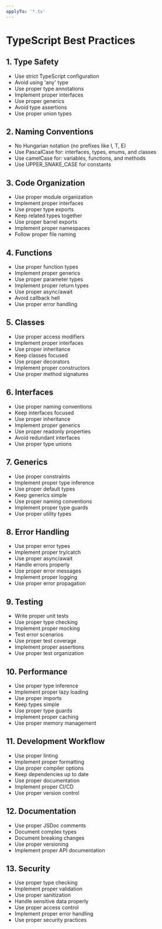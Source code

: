 ```yaml
---
applyTo: '*.ts'
---
```


# TypeScript Best Practices

## 1. Type Safety

- Use strict TypeScript configuration
- Avoid using 'any' type
- Use proper type annotations
- Implement proper interfaces
- Use proper generics
- Avoid type assertions
- Use proper union types

## 2. Naming Conventions

- No Hungarian notation (no prefixes like I, T, E)
- Use PascalCase for: interfaces, types, enums, and classes
- Use camelCase for: variables, functions, and methods
- Use UPPER_SNAKE_CASE for constants

## 3. Code Organization

- Use proper module organization
- Implement proper interfaces
- Use proper type exports
- Keep related types together
- Use proper barrel exports
- Implement proper namespaces
- Follow proper file naming

## 4. Functions

- Use proper function types
- Implement proper generics
- Use proper parameter types
- Implement proper return types
- Use proper async/await
- Avoid callback hell
- Use proper error handling

## 5. Classes

- Use proper access modifiers
- Implement proper interfaces
- Use proper inheritance
- Keep classes focused
- Use proper decorators
- Implement proper constructors
- Use proper method signatures

## 6. Interfaces

- Use proper naming conventions
- Keep interfaces focused
- Use proper inheritance
- Implement proper generics
- Use proper readonly properties
- Avoid redundant interfaces
- Use proper type unions

## 7. Generics

- Use proper constraints
- Implement proper type inference
- Use proper default types
- Keep generics simple
- Use proper naming conventions
- Implement proper type guards
- Use proper utility types

## 8. Error Handling

- Use proper error types
- Implement proper try/catch
- Use proper async/await
- Handle errors properly
- Use proper error messages
- Implement proper logging
- Use proper error propagation

## 9. Testing

- Write proper unit tests
- Use proper type checking
- Implement proper mocking
- Test error scenarios
- Use proper test coverage
- Implement proper assertions
- Use proper test organization

## 10. Performance

- Use proper type inference
- Implement proper lazy loading
- Use proper imports
- Keep types simple
- Use proper type guards
- Implement proper caching
- Use proper memory management

## 11. Development Workflow

- Use proper linting
- Implement proper formatting
- Use proper compiler options
- Keep dependencies up to date
- Use proper documentation
- Implement proper CI/CD
- Use proper version control

## 12. Documentation

- Use proper JSDoc comments
- Document complex types
- Document breaking changes
- Use proper versioning
- Implement proper API documentation

## 13. Security

- Use proper type checking
- Implement proper validation
- Use proper sanitization
- Handle sensitive data properly
- Use proper access control
- Implement proper error handling
- Use proper security practices
